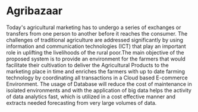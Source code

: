 # Agribazaar

Today's agricultural marketing has to undergo a series of exchanges or transfers from one person
to another before it reaches the consumer. The challenges of traditional agriculture are addressed
significantly by using information and communication technologies (ICT) that play an important
role in uplifting the livelihoods of the rural poor.The main objective of the proposed system is to
provide an environment for the farmers that would facilitate their cultivation to deliver the
Agricultural Products to the marketing place in time and enriches the farmers with up to date
farming technology by coordinating all transactions in a Cloud based E-commerce Environment.
The usage of Database will reduce the cost of maintenance in isolated environments and with the
application of big data helps the activity of data analytics fast, which is utilized in a cost effective
manner and extracts needed forecasting from very large volumes of data.
